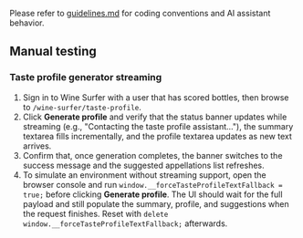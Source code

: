 Please refer to [guidelines.md](./guidelines.md) for coding conventions and AI assistant behavior.

## Manual testing

### Taste profile generator streaming

1. Sign in to Wine Surfer with a user that has scored bottles, then browse to `/wine-surfer/taste-profile`.
2. Click **Generate profile** and verify that the status banner updates while streaming (e.g., "Contacting the taste profile assistant…"), the summary textarea fills incrementally, and the profile textarea updates as new text arrives.
3. Confirm that, once generation completes, the banner switches to the success message and the suggested appellations list refreshes.
4. To simulate an environment without streaming support, open the browser console and run `window.__forceTasteProfileTextFallback = true;` before clicking **Generate profile**. The UI should wait for the full payload and still populate the summary, profile, and suggestions when the request finishes. Reset with `delete window.__forceTasteProfileTextFallback;` afterwards.
